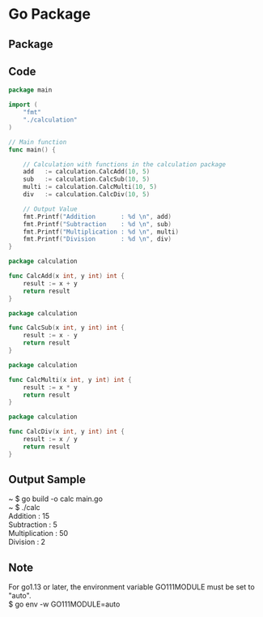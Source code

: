 # Go Package

## Package

## Code
```Go
package main

import (
	"fmt"
	"./calculation"
)

// Main function
func main() {

	// Calculation with functions in the calculation package
	add   := calculation.CalcAdd(10, 5)
	sub   := calculation.CalcSub(10, 5)
	multi := calculation.CalcMulti(10, 5)
	div   := calculation.CalcDiv(10, 5)

	// Output Value
	fmt.Printf("Addition       : %d \n", add)
	fmt.Printf("Subtraction    : %d \n", sub)
	fmt.Printf("Multiplication : %d \n", multi)
	fmt.Printf("Division       : %d \n", div)
}
```
```Go
package calculation

func CalcAdd(x int, y int) int {
	result := x + y
	return result
}
```
```Go
package calculation

func CalcSub(x int, y int) int {
	result := x - y
	return result
}
```
```Go
package calculation

func CalcMulti(x int, y int) int {
	result := x * y
	return result
}
```
```Go
package calculation

func CalcDiv(x int, y int) int {
	result := x / y
	return result
}
```

## Output Sample
~ $ go build -o calc main.go  
~ $ ./calc  
Addition       : 15  
Subtraction    : 5  
Multiplication : 50  
Division       : 2  

## Note
For go1.13 or later, the environment variable GO111MODULE must be set to "auto".  
$ go env -w GO111MODULE=auto  
